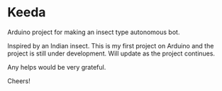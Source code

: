 # Keeda
Arduino project for making an insect type autonomous bot.

Inspired by an Indian insect. This is my first project on Arduino and the project is still under development. Will update as the project continues.

Any helps would be very grateful.

Cheers!
